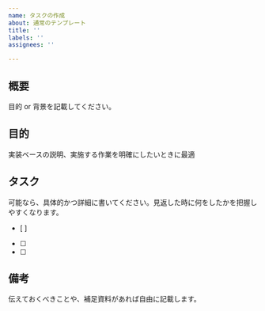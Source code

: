 ```yaml
---
name: タスクの作成
about: 通常のテンプレート
title: ''
labels: ''
assignees: ''

---
```


## 概要
目的 or 背景を記載してください。

## 目的
実装ベースの説明、実施する作業を明確にしたいときに最適

## タスク
可能なら、具体的かつ詳細に書いてください。見返した時に何をしたかを把握しやすくなります。
- [ ] 
- [ ] 
- [ ] 


## 備考
伝えておくべきことや、補足資料があれば自由に記載します。
